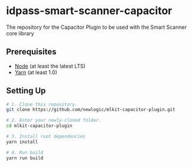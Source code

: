 # idpass-smart-scanner-capacitor
The repository for the Capacitor Plugin to be used with the Smart Scanner core library

## Prerequisites

- [Node](https://nodejs.org/en/) (at least the latest LTS)
- [Yarn](https://yarnpkg.com/lang/en/docs/install/) (at least 1.0)

## Setting Up

```bash
# 1. Clone this repository.
git clone https://github.com/newlogic/mlkit-capacitor-plugin.git

# 2. Enter your newly-cloned folder.
cd mlkit-capacitor-plugin

# 3. Install root dependencies
yarn install 

# 4. Run build 
yarn run build
```
